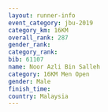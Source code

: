 ```yaml
---
layout: runner-info 
event_category: jbu-2019 
category_km: 16KM  
overall_rank: 287
gender_rank: 
category_rank: 
bib: 61107
name: Noor Azli Bin Salleh
category: 16KM Men Open
gender: Male
finish_time: 
country: Malaysia
---
```

